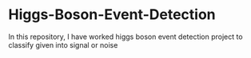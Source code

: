 # Higgs-Boson-Event-Detection
In this repository, I have worked higgs boson event detection project to classify given into signal or noise
